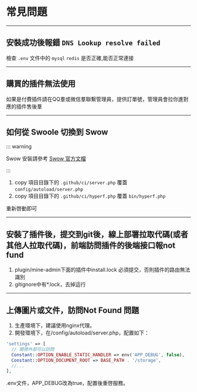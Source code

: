 # 常見問題

---

## 安裝成功後報錯 `DNS Lookup resolve failed`

檢查 `.env` 文件中的 `mysql` `redis` 是否正確,能否正常連接

---

## 購買的插件無法使用

如果是付費插件請在QQ羣或微信羣聯繫管理員，提供訂單號，管理員會拉你進對應的插件售後羣

---



## 如何從 Swoole 切換到 Swow

::: warning

Swow 安裝請參考 [Swow 官方文檔](https://docs.toast.run/swow-blog/chs/init.html#%E6%94%AF%E6%8C%81%E7%9A%84%E6%93%8D%E4%BD%9C%E7%B3%BB%E7%BB%9F) 

:::

1. copy 項目目錄下的 `.github/ci/server.php` 覆蓋 `config/autoload/server.php`
2. copy 項目目錄下的 `.github/ci/hyperf.php` 覆蓋 `bin/hyperf.php`

重新啓動即可

---


## 安裝了插件後，提交到git後，線上部署拉取代碼(或者其他人拉取代碼)，前端訪問插件的後端接口報not fund

1. plugin/mine-admin下面的插件中install.lock 必須提交，否則插件的路由無法識別
2. gitignore中有*.lock，去掉這行


---


## 上傳圖片或文件，訪問Not Found 問題

1. 生產環境下，建議使用nginx代理。
2. 開發環境下，在/config/autoload/server.php，配置如下：
```php
'settings' => [
  // 開啓外部可以訪問
  Constant::OPTION_ENABLE_STATIC_HANDLER => env('APP_DEBUG', false),
  Constant::OPTION_DOCUMENT_ROOT => BASE_PATH . '/storage',
  //...
],
```
.env文件，APP_DEBUG改為true，配置後重啓服務。